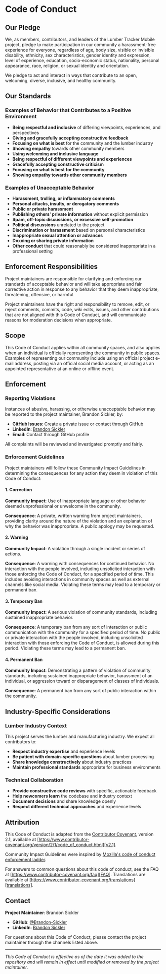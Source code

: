 # Code of Conduct

## Our Pledge

We, as members, contributors, and leaders of the Lumber Tracker Mobile project, pledge to make participation in our community a harassment-free experience for everyone, regardless of age, body size, visible or invisible disability, ethnicity, sex characteristics, gender identity and expression, level of experience, education, socio-economic status, nationality, personal appearance, race, religion, or sexual identity and orientation.

We pledge to act and interact in ways that contribute to an open, welcoming, diverse, inclusive, and healthy community.

## Our Standards

### Examples of Behavior that Contributes to a Positive Environment

- **Being respectful and inclusive** of differing viewpoints, experiences, and perspectives
- **Giving and gracefully accepting constructive feedback**
- **Focusing on what is best** for the community and the lumber industry
- **Showing empathy** towards other community members
- **Using welcoming and inclusive language**
- **Being respectful of different viewpoints and experiences**
- **Gracefully accepting constructive criticism**
- **Focusing on what is best for the community**
- **Showing empathy towards other community members**

### Examples of Unacceptable Behavior

- **Harassment, trolling, or inflammatory comments**
- **Personal attacks, insults, or derogatory comments**
- **Public or private harassment**
- **Publishing others' private information** without explicit permission
- **Spam, off-topic discussions, or excessive self-promotion**
- **Political discussions** unrelated to the project
- **Discrimination or harassment** based on personal characteristics
- **Inappropriate sexual attention or advances**
- **Doxxing or sharing private information**
- **Other conduct** that could reasonably be considered inappropriate in a professional setting

## Enforcement Responsibilities

Project maintainers are responsible for clarifying and enforcing our standards of acceptable behavior and will take appropriate and fair corrective action in response to any behavior that they deem inappropriate, threatening, offensive, or harmful.

Project maintainers have the right and responsibility to remove, edit, or reject comments, commits, code, wiki edits, issues, and other contributions that are not aligned with this Code of Conduct, and will communicate reasons for moderation decisions when appropriate.

## Scope

This Code of Conduct applies within all community spaces, and also applies when an individual is officially representing the community in public spaces. Examples of representing our community include using an official project e-mail address, posting via an official social media account, or acting as an appointed representative at an online or offline event.

## Enforcement

### Reporting Violations

Instances of abusive, harassing, or otherwise unacceptable behavior may be reported to the project maintainer, Brandon Sickler, by:

- **GitHub Issues**: Create a private issue or contact through GitHub
- **LinkedIn**: [Brandon Sickler](https://www.linkedin.com/in/brandonsicklerexpat/)
- **Email**: Contact through GitHub profile

All complaints will be reviewed and investigated promptly and fairly.

### Enforcement Guidelines

Project maintainers will follow these Community Impact Guidelines in determining the consequences for any action they deem in violation of this Code of Conduct:

#### 1. Correction
**Community Impact**: Use of inappropriate language or other behavior deemed unprofessional or unwelcome in the community.

**Consequence**: A private, written warning from project maintainers, providing clarity around the nature of the violation and an explanation of why the behavior was inappropriate. A public apology may be requested.

#### 2. Warning
**Community Impact**: A violation through a single incident or series of actions.

**Consequence**: A warning with consequences for continued behavior. No interaction with the people involved, including unsolicited interaction with those enforcing the Code of Conduct, for a specified period of time. This includes avoiding interactions in community spaces as well as external channels like social media. Violating these terms may lead to a temporary or permanent ban.

#### 3. Temporary Ban
**Community Impact**: A serious violation of community standards, including sustained inappropriate behavior.

**Consequence**: A temporary ban from any sort of interaction or public communication with the community for a specified period of time. No public or private interaction with the people involved, including unsolicited interaction with those enforcing the Code of Conduct, is allowed during this period. Violating these terms may lead to a permanent ban.

#### 4. Permanent Ban
**Community Impact**: Demonstrating a pattern of violation of community standards, including sustained inappropriate behavior, harassment of an individual, or aggression toward or disparagement of classes of individuals.

**Consequence**: A permanent ban from any sort of public interaction within the community.

## Industry-Specific Considerations

### Lumber Industry Context

This project serves the lumber and manufacturing industry. We expect all contributors to:

- **Respect industry expertise** and experience levels
- **Be patient with domain-specific questions** about lumber processing
- **Share knowledge constructively** about industry practices
- **Maintain professional standards** appropriate for business environments

### Technical Collaboration

- **Provide constructive code reviews** with specific, actionable feedback
- **Help newcomers learn** the codebase and industry context
- **Document decisions** and share knowledge openly
- **Respect different technical approaches** and experience levels

## Attribution

This Code of Conduct is adapted from the [Contributor Covenant][homepage], version 2.1, available at [https://www.contributor-covenant.org/version/2/1/code_of_conduct.html][v2.1].

Community Impact Guidelines were inspired by [Mozilla's code of conduct enforcement ladder][Mozilla CoC].

For answers to common questions about this code of conduct, see the FAQ at [https://www.contributor-covenant.org/faq][FAQ]. Translations are available at [https://www.contributor-covenant.org/translations][translations].

[homepage]: https://www.contributor-covenant.org
[v2.1]: https://www.contributor-covenant.org/version/2/1/code_of_conduct.html
[Mozilla CoC]: https://github.com/mozilla/diversity
[FAQ]: https://www.contributor-covenant.org/faq
[translations]: https://www.contributor-covenant.org/translations

## Contact

**Project Maintainer**: Brandon Sickler
- **GitHub**: [@Brandon-Sickler](https://github.com/Brandon-Sickler)
- **LinkedIn**: [Brandon Sickler](https://www.linkedin.com/in/brandonsicklerexpat/)

For questions about this Code of Conduct, please contact the project maintainer through the channels listed above.

---

*This Code of Conduct is effective as of the date it was added to the repository and will remain in effect until modified or removed by the project maintainer.*
